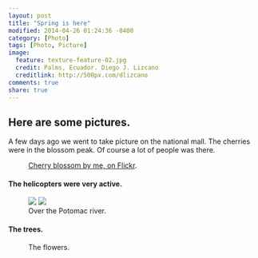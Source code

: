 ```yaml
---
layout: post
title: "Spring is here"
modified: 2014-04-26 01:24:36 -0400
category: [Photo]
tags: [Photo, Picture]
image:
  feature: texture-feature-02.jpg
  credit: Palms, Ecuador. Diego J. Lizcano
  creditlink: http://500px.com/dlizcano
comments: true
share: true
---
```


## Here are some pictures. 
A few days ago we went to take picture on the national mall. The cherries were in the blossom peak. Of course a lot of people was there. 

<figure>
	<a href="MG-5896.jpg"></a>
	<figcaption><a href="https://www.flickr.com/photos/diegolizcano/14043186651/" title="Cherry blossom, on Flickr">Cherry blossom by me, on Flickr</a>.</figcaption>
</figure>


#### The helicopters were very active.

<figure class="half">
    <a href="MG-5971.jpg"><img src="MG-5971.jpg"></a>
    <a href="MG-5976.jpg"><img src="MG-5976.jpg"></a>
    <figcaption>Over the Potomac river.</figcaption>
</figure>


#### The trees.

<figure class="half">
	<a href="MG-5793.jpg"></a>
	<a href="MG-5871.jpg"></a>
	<figcaption>The flowers.</figcaption>
</figure>

